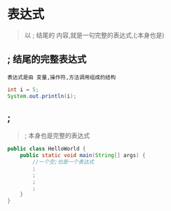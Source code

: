 # 表达式
> 以 ; 结尾的 内容,就是一句完整的表达式,(;本身也是)

## ; 结尾的完整表达式

```text
表达式是由 变量,操作符,方法调用组成的结构
```

```java
int i = 5;
System.out.println(i);
```

## ;
> ; 本身也是完整的表达式

```java
public class HelloWorld {
    public static void main(String[] args) {
        //一个空;也是一个表达式
        ;
        ;
        ;       
        ;
    }
}
```


